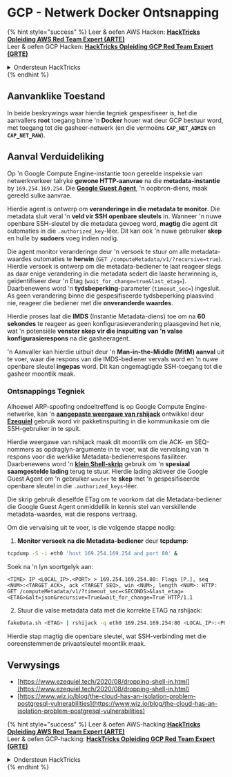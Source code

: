 # GCP - Netwerk Docker Ontsnapping

{% hint style="success" %}
Leer & oefen AWS Hacken: <img src="/.gitbook/assets/image.png" alt="" data-size="line">[**HackTricks Opleiding AWS Red Team Expert (ARTE)**](https://training.hacktricks.xyz/courses/arte)<img src="/.gitbook/assets/image.png" alt="" data-size="line">\
Leer & oefen GCP Hacken: <img src="/.gitbook/assets/image (2).png" alt="" data-size="line">[**HackTricks Opleiding GCP Red Team Expert (GRTE)**<img src="/.gitbook/assets/image (2).png" alt="" data-size="line">](https://training.hacktricks.xyz/courses/grte)

<details>

<summary>Ondersteun HackTricks</summary>

* Controleer de [**abonnementsplannen**](https://github.com/sponsors/carlospolop)!
* **Sluit aan by** 💬 [**Discord groep**](https://discord.gg/hRep4RUj7f) of die [**telegram groep**](https://t.me/peass) of **volg** ons op **Twitter** 🐦 [**@hacktricks\_live**](https://twitter.com/hacktricks\_live)**.**
* **Deel hacktruuks deur PRs in te dien by die** [**HackTricks**](https://github.com/carlospolop/hacktricks) en [**HackTricks Cloud**](https://github.com/carlospolop/hacktricks-cloud) github repos.

</details>
{% endhint %}

## Aanvanklike Toestand

In beide beskrywings waar hierdie tegniek gespesifiseer is, het die aanvallers **root** toegang binne 'n **Docker** houer wat deur GCP bestuur word, met toegang tot die gasheer-netwerk (en die vermoëns **`CAP_NET_ADMIN`** en **`CAP_NET_RAW`**).

## Aanval Verduideliking

Op 'n Google Compute Engine-instantie toon gereelde inspeksie van netwerkverkeer talryke **gewone HTTP-aanvrae** na die **metadata-instantie** by `169.254.169.254`. Die [**Google Guest Agent**](https://github.com/GoogleCloudPlatform/guest-agent), 'n oopbron-diens, maak gereeld sulke aanvrae.

Hierdie agent is ontwerp om **veranderinge in die metadata te monitor**. Die metadata sluit veral 'n **veld vir SSH openbare sleutels** in. Wanneer 'n nuwe openbare SSH-sleutel by die metadata gevoeg word, **magtig** die agent dit outomaties in die `.authorized_key`-lêer. Dit kan ook 'n nuwe gebruiker **skep** en hulle by **sudoers** voeg indien nodig.

Die agent monitor veranderinge deur 'n versoek te stuur om alle metadata-waardes outomaties te **herwin** (`GET /computeMetadata/v1/?recursive=true`). Hierdie versoek is ontwerp om die metadata-bediener te laat reageer slegs as daar enige verandering in die metadata sedert die laaste herwinning is, geïdentifiseer deur 'n Etag (`wait_for_change=true&last_etag=`). Daarbenewens word 'n **tydsbeperking**-parameter (`timeout_sec=`) ingesluit. As geen verandering binne die gespesifiseerde tydsbeperking plaasvind nie, reageer die bediener met die **onveranderde waardes**.

Hierdie proses laat die **IMDS** (Instantie Metadata-diens) toe om na **60 sekondes** te reageer as geen konfigurasieverandering plaasgevind het nie, wat 'n potensiële **venster skep vir die inspuiting van 'n valse konfigurasierespons** na die gasheeragent.

'n Aanvaller kan hierdie uitbuit deur 'n **Man-in-the-Middle (MitM) aanval** uit te voer, waar die respons van die IMDS-bediener vervals word en 'n nuwe openbare sleutel **ingepas** word. Dit kan ongemagtigde SSH-toegang tot die gasheer moontlik maak.

### Ontsnappings Tegniek

Alhoewel ARP-spoofing ondoeltreffend is op Google Compute Engine-netwerke, kan 'n [**aangepaste weergawe van rshijack**](https://github.com/ezequielpereira/rshijack) ontwikkel deur [**Ezequiel**](https://www.ezequiel.tech/2020/08/dropping-shell-in.html) gebruik word vir pakketinspuiting in die kommunikasie om die SSH-gebruiker in te spuit.

Hierdie weergawe van rshijack maak dit moontlik om die ACK- en SEQ-nommers as opdraglyn-argumente in te voer, wat die vervalsing van 'n respons voor die werklike Metadata-bedienerrespons fasiliteer. Daarbenewens word 'n [**klein Shell-skrip**](https://gist.github.com/ezequielpereira/914c2aae463409e785071213b059f96c#file-fakedata-sh) gebruik om 'n **spesiaal saamgestelde lading** terug te stuur. Hierdie lading aktiveer die Google Guest Agent om 'n gebruiker `wouter` te **skep** met 'n gespesifiseerde openbare sleutel in die `.authorized_keys`-lêer.

Die skrip gebruik dieselfde ETag om te voorkom dat die Metadata-bediener die Google Guest Agent onmiddellik in kennis stel van verskillende metadata-waardes, wat die respons vertraag.

Om die vervalsing uit te voer, is die volgende stappe nodig:

1. **Monitor versoek na die Metadata-bediener** deur **tcpdump**:
```bash
tcpdump -S -i eth0 'host 169.254.169.254 and port 80' &
```
Soek na 'n lyn soortgelyk aan:
```
<TIME> IP <LOCAL_IP>.<PORT> > 169.254.169.254.80: Flags [P.], seq <NUM>:<TARGET_ACK>, ack <TARGET_SEQ>, win <NUM>, length <NUM>: HTTP: GET /computeMetadata/v1/?timeout_sec=<SECONDS>&last_etag=<ETAG>&alt=json&recursive=True&wait_for_change=True HTTP/1.1
```
2. Stuur die valse metadata data met die korrekte ETAG na rshijack:
```bash
fakeData.sh <ETAG> | rshijack -q eth0 169.254.169.254:80 <LOCAL_IP>:<PORT> <TARGET_SEQ> <TARGET_ACK>; ssh -i id_rsa -o StrictHostKeyChecking=no wouter@localhost
```
Hierdie stap magtig die openbare sleutel, wat SSH-verbinding met die ooreenstemmende privaatsleutel moontlik maak.


## Verwysings

* [https://www.ezequiel.tech/2020/08/dropping-shell-in.html](https://www.ezequiel.tech/2020/08/dropping-shell-in.html)
* [https://www.wiz.io/blog/the-cloud-has-an-isolation-problem-postgresql-vulnerabilities](https://www.wiz.io/blog/the-cloud-has-an-isolation-problem-postgresql-vulnerabilities)

{% hint style="success" %}
Leer & oefen AWS-hacking:<img src="/.gitbook/assets/image.png" alt="" data-size="line">[**HackTricks Opleiding AWS Red Team Expert (ARTE)**](https://training.hacktricks.xyz/courses/arte)<img src="/.gitbook/assets/image.png" alt="" data-size="line">\
Leer & oefen GCP-hacking: <img src="/.gitbook/assets/image (2).png" alt="" data-size="line">[**HackTricks Opleiding GCP Red Team Expert (GRTE)**<img src="/.gitbook/assets/image (2).png" alt="" data-size="line">](https://training.hacktricks.xyz/courses/grte)

<details>

<summary>Ondersteun HackTricks</summary>

* Kontroleer die [**inskrywingsplanne**](https://github.com/sponsors/carlospolop)!
* **Sluit aan by die** 💬 [**Discord-groep**](https://discord.gg/hRep4RUj7f) of die [**telegram-groep**](https://t.me/peass) of **volg** ons op **Twitter** 🐦 [**@hacktricks\_live**](https://twitter.com/hacktricks\_live)**.**
* **Deel hacktruuks deur PR's in te dien by die** [**HackTricks**](https://github.com/carlospolop/hacktricks) en [**HackTricks Cloud**](https://github.com/carlospolop/hacktricks-cloud) github-opslag.

</details>
{% endhint %}
